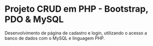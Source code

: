
<h1>Projeto CRUD em PHP - Bootstrap, PDO & MySQL</h1>

Desenvolvimento de página de cadastro e login, utilizando o acesso a banco de dados com o MySQL e linguagem PHP.


 
